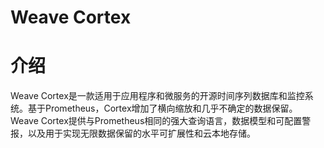 
# Weave Cortex

# 介绍

Weave Cortex是一款适用于应用程序和微服务的开源时间序列数据库和监控系统。基于Prometheus，Cortex增加了横向缩放和几乎不确定的数据保留。
Weave Cortex提供与Prometheus相同的强大查询语言，数据模型和可配置警报，以及用于实现无限数据保留的水平可扩展性和云本地存储。
